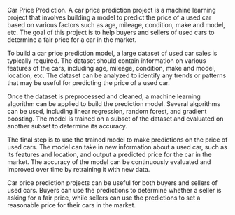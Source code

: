 Car Price Prediction. A car price prediction project is a machine learning project that involves building a model to predict the price of a used car based on various factors such as age, mileage, condition, make and model, etc. The goal of this project is to help buyers and sellers of used cars to determine a fair price for a car in the market.

To build a car price prediction model, a large dataset of used car sales is typically required. The dataset should contain information on various features of the cars, including age, mileage, condition, make and model, location, etc. The dataset can be analyzed to identify any trends or patterns that may be useful for predicting the price of a used car.

Once the dataset is preprocessed and cleaned, a machine learning algorithm can be applied to build the prediction model. Several algorithms can be used, including linear regression, random forest, and gradient boosting. The model is trained on a subset of the dataset and evaluated on another subset to determine its accuracy.

The final step is to use the trained model to make predictions on the price of used cars. The model can take in new information about a used car, such as its features and location, and output a predicted price for the car in the market. The accuracy of the model can be continuously evaluated and improved over time by retraining it with new data.

Car price prediction projects can be useful for both buyers and sellers of used cars. Buyers can use the predictions to determine whether a seller is asking for a fair price, while sellers can use the predictions to set a reasonable price for their cars in the market.


